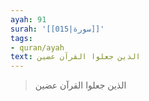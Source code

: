 ```yaml
---
ayah: 91
surah: '[[015|سورة]]'
tags:
- quran/ayah
text: الذين جعلوا القرآن عضين
---
```

> الذين جعلوا القرآن عضين

